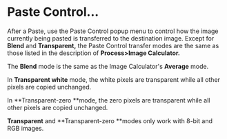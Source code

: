 # Paste Control\...

After a Paste, use the Paste Control popup menu to control how the image
currently being pasted is transferred to the destination image. Except
for **Blend** and **Transparent,** the Paste Control transfer modes are
the same as those listed in the description of **Process\>Image
Calculator.**

The **Blend** mode is the same as the Image Calculator\'s **Average**
mode.

In **Transparent white** mode, the white pixels are transparent while
all other pixels are copied unchanged.

In \*\*Transparent-zero \*\*mode, the zero pixels are transparent while
all other pixels are copied unchanged.

**Transparent** and \*\*Transparent-zero \*\*modes only work with 8-bit
and RGB images.
